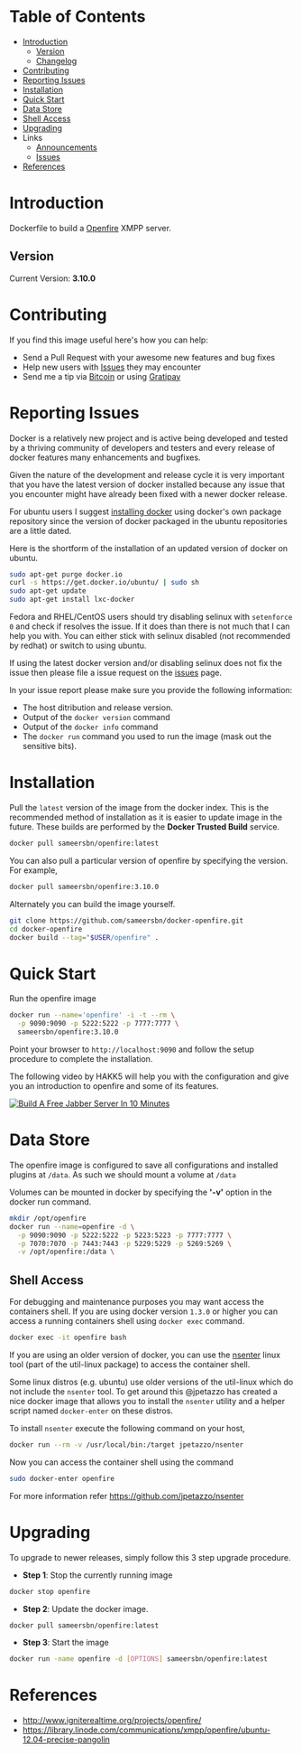# Table of Contents
- [Introduction](#introduction)
    - [Version](#version)
    - [Changelog](Changelog.md)
- [Contributing](#contributing)
- [Reporting Issues](#reporting-issues)
- [Installation](#installation)
- [Quick Start](#quick-start)
- [Data Store](#data-store)
- [Shell Access](#shell-access)
- [Upgrading](#upgrading)
- Links
  - [Announcements](https://github.com/sameersbn/docker-openfire/issues/1)
  - [Issues](https://github.com/sameersbn/docker-openfire/issues)
- [References](#references)

# Introduction

Dockerfile to build a [Openfire](http://www.igniterealtime.org/projects/openfire) XMPP server.

## Version

Current Version: **3.10.0**

# Contributing

If you find this image useful here's how you can help:

- Send a Pull Request with your awesome new features and bug fixes
- Help new users with [Issues](https://github.com/sameersbn/docker-openfire/issues) they may encounter
- Send me a tip via [Bitcoin](https://www.coinbase.com/sameersbn) or using [Gratipay](https://gratipay.com/sameersbn/)

# Reporting Issues

Docker is a relatively new project and is active being developed and tested by a thriving community of developers and testers and every release of docker features many enhancements and bugfixes.

Given the nature of the development and release cycle it is very important that you have the latest version of docker installed because any issue that you encounter might have already been fixed with a newer docker release.

For ubuntu users I suggest [installing docker](https://docs.docker.com/installation/ubuntulinux/) using docker's own package repository since the version of docker packaged in the ubuntu repositories are a little dated.

Here is the shortform of the installation of an updated version of docker on ubuntu.

```bash
sudo apt-get purge docker.io
curl -s https://get.docker.io/ubuntu/ | sudo sh
sudo apt-get update
sudo apt-get install lxc-docker
```

Fedora and RHEL/CentOS users should try disabling selinux with `setenforce 0` and check if resolves the issue. If it does than there is not much that I can help you with. You can either stick with selinux disabled (not recommended by redhat) or switch to using ubuntu.

If using the latest docker version and/or disabling selinux does not fix the issue then please file a issue request on the [issues](https://github.com/sameersbn/docker-openfire/issues) page.

In your issue report please make sure you provide the following information:

- The host ditribution and release version.
- Output of the `docker version` command
- Output of the `docker info` command
- The `docker run` command you used to run the image (mask out the sensitive bits).

# Installation

Pull the `latest` version of the image from the docker index. This is the recommended method of installation as it is easier to update image in the future. These builds are performed by the **Docker Trusted Build** service.

```bash
docker pull sameersbn/openfire:latest
```

You can also pull a particular version of openfire by specifying the version. For example,

```bash
docker pull sameersbn/openfire:3.10.0
```

Alternately you can build the image yourself.

```bash
git clone https://github.com/sameersbn/docker-openfire.git
cd docker-openfire
docker build --tag="$USER/openfire" .
```

# Quick Start

Run the openfire image

```bash
docker run --name='openfire' -i -t --rm \
  -p 9090:9090 -p 5222:5222 -p 7777:7777 \
  sameersbn/openfire:3.10.0
```

Point your browser to `http://localhost:9090` and follow the setup procedure to complete the installation.

The following video by HAKK5 will help you with the configuration and give you an introduction to openfire and some of its features.

[![Build A Free Jabber Server In 10 Minutes](http://img.youtube.com/vi/ytUB5qJm5HE/0.jpg)](https://www.youtube.com/v/ytUB5qJm5HE?start=246)

# Data Store

The openfire image is configured to save all configurations and installed plugins at `/data`. As such we should mount a volume at `/data`

Volumes can be mounted in docker by specifying the **'-v'** option in the docker run command.

```bash
mkdir /opt/openfire
docker run --name=openfire -d \
  -p 9090:9090 -p 5222:5222 -p 5223:5223 -p 7777:7777 \
  -p 7070:7070 -p 7443:7443 -p 5229:5229 -p 5269:5269 \
  -v /opt/openfire:/data \
```

## Shell Access

For debugging and maintenance purposes you may want access the containers shell. If you are using docker version `1.3.0` or higher you can access a running containers shell using `docker exec` command.

```bash
docker exec -it openfire bash
```

If you are using an older version of docker, you can use the [nsenter](http://man7.org/linux/man-pages/man1/nsenter.1.html) linux tool (part of the util-linux package) to access the container shell.

Some linux distros (e.g. ubuntu) use older versions of the util-linux which do not include the `nsenter` tool. To get around this @jpetazzo has created a nice docker image that allows you to install the `nsenter` utility and a helper script named `docker-enter` on these distros.

To install `nsenter` execute the following command on your host,

```bash
docker run --rm -v /usr/local/bin:/target jpetazzo/nsenter
```

Now you can access the container shell using the command

```bash
sudo docker-enter openfire
```

For more information refer https://github.com/jpetazzo/nsenter

# Upgrading

To upgrade to newer releases, simply follow this 3 step upgrade procedure.

- **Step 1**: Stop the currently running image

```bash
docker stop openfire
```

- **Step 2**: Update the docker image.

```bash
docker pull sameersbn/openfire:latest
```

- **Step 3**: Start the image

```bash
docker run -name openfire -d [OPTIONS] sameersbn/openfire:latest
```

# References

  * http://www.igniterealtime.org/projects/openfire/
  * https://library.linode.com/communications/xmpp/openfire/ubuntu-12.04-precise-pangolin
